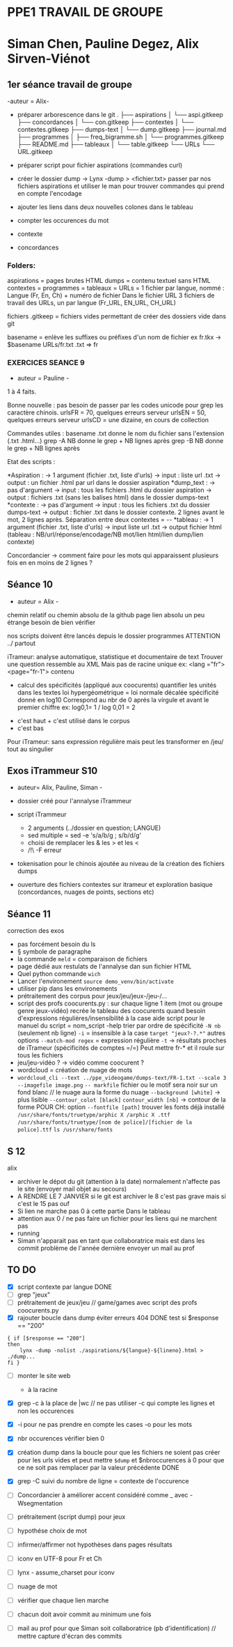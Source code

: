 # PPE1 TRAVAIL DE GROUPE
# Siman Chen, Pauline Degez, Alix Sirven-Viénot


## 1er séance travail de groupe
-auteur = Alix-

- préparer arborescence dans le git
.
├── aspirations
│   └── aspi.gitkeep
├── concordances
│   └── con.gitkeep
├── contextes
│   └── contextes.gitkeep
├── dumps-text
│   └── dump.gitkeep
├── journal.md
├── programmes
│   ├── freq_bigramme.sh
│   └── programmes.gitkeep
├── README.md
├── tableaux
│   └── table.gitkeep
└── URLs
    └── URL.gitkeep

- préparer script pour fichier aspirations (commandes curl)

- créer le dossier dump -> Lynx -dump <URL>  >  <fichier.txt>
passer par nos fichiers aspirations et utiliser le man pour trouver commandes qui prend en compte l'encodage

- ajouter les liens dans deux nouvelles colones dans le tableau

- compter les occurences du mot

- contexte

- concordances


### Folders:
aspirations = pages brutes HTML
dumps = contenu textuel sans HTML
contextes =
programmes =
tableaux =
URLs = 1 fichier par langue, nommé : Langue (Fr, En, Ch) + numéro de fichier
Dans le fichier URL 3 fichiers de travail des URLs, un par langue (Fr_URL, EN_URL, CH_URL)

fichiers .gitkeep = fichiers vides permettant de créer des dossiers vide dans git

basename = enlève les suffixes ou préfixes d'un nom de fichier
ex fr.tkx -> $basename URLs/fr.txt .txt => fr


 
### EXERCICES SEANCE 9
- auteur = Pauline -

1 à 4 faits.

Bonne nouvelle : pas besoin de passer par les codes unicode pour grep les caractère chinois.
urlsFR = 70, quelques erreurs serveur
urlsEN = 50, quelques erreurs serveur
urlsCD = une dizaine, en cours de collection

Commandes utiles :
basename .txt	donne le nom du fichier sans l'extension (.txt .html...)
grep -A NB	donne le grep + NB lignes après
grep -B NB	donne le grep + NB lignes après

Etat des scripts :

*Aspiration :
	-> 1 argument (fichier .txt, liste d'urls)
	-> input : liste url .txt
	-> output : un fichier .html par url dans le dossier aspiration
*dump_text : 
	-> pas d'argument
	-> input : tous les fichiers .html du dossier aspiration
	-> output : fichiers .txt (sans les balises html) dans le dossier dumps-text
*contexte :
	-> pas d'argument
	-> input : tous les fichiers .txt du dossier dumps-text
	-> output : fichier .txt dans le dossier contexte. 2 lignes avant le mot, 2 lignes après. Séparation entre deux contextes = --
*tableau :
	-> 1 argument (fichier .txt, liste d'urls)
	-> input liste url .txt
	-> output fichier html (tableau : NB/url/réponse/encodage/NB mot/lien html/lien dump/lien contexte)

Concordancier
-> comment faire pour les mots qui apparaissent plusieurs fois en en moins de 2 lignes ?


## Séance 10 
- auteur = Alix -

chemin relatif ou chemin absolu de la github page 
lien absolu un peu étrange besoin de bien vérifier 

nos scripts doivent être lancés depuis le dossier programmes 
ATTENTION ../ partout 

iTrameur: 
analyse automatique, statistique et documentaire de text 
Trouver une question 
ressemble au XML 
Mais pas de racine unique 
ex: <lang ="fr">
<page="fr-1">
<text> contenu </text>
- calcul des spécificités (appliqué aux coocurents)
quantifier les unités dans les textes 
loi hypergéométrique = loi normale décalée 
spécificité donné en log10 
Correspond au nbr de 0 aprés la virgule et avant le premier chiffre
ex: log0,1= 1 / log 0,01 = 2 
+ c'est haut + c'est utilisé dans le corpus 
+ c'est bas 

Pour iTrameur: 
sans expression régulière mais peut les transformer en /jeu/ tout au singulier 


## Exos iTrammeur S10 
- auteur= Alix, Pauline, Siman -

- dossier créé pour l'annalyse iTrammeur
- script iTrammeur 
	- 2 arguments (../dossier en question; LANGUE)
	- sed multiple = sed -e 's/a/b/g ; s/b/d/g'
	- choisi de remplacer les & les > et les <
	- /!\ -F erreur 
- tokenisation pour le chinois ajoutée au niveau de la création des fichiers dumps 
- ouverture des fichiers contextes sur itrameur et exploration basique (concordances, nuages de points, sections etc)

## Séance 11 

correction des exos
- pas forcément besoin du ls 
- § symbole de paragraphe 
- la commande `meld` = comparaison de fichiers 
- page dédié aux restulats de l'annalyse dan sun fichier HTML
- Quel python commande `wich`
- Lancer l'environement `source demo_venv/bin/activate`
- utiliser pip dans les environements 
- prétraitement des corpus pour jeux/jeu/jeux-/jeu-/...
- script des profs coocurents.py : 
	sur chaque ligne 1 item (mot ou groupe genre jeux-vidéo)
	recrée le tableau des coocurents 
	quand besoin d'expressions régulières/insensibilité à la case 
	aide script pour le manuel du script = nom_script -help 
	trier par ordre de spécificité 
	`-N nb` (seulement nb ligne)
	`-i` = insensible à la case 
	`target "jeux?-?.*"` autres options `--match-mod regex` = expression régulière 
	`-t` -> résultats proches de iTrameur (spécificités de comptes =/=)
	Peut mettre fr-* et il roule sur tous les fichiers 
- jeu/jeu-vidéo ? -> vidéo comme coocurent ? 
- wordcloud = création de nuage de mots  
- `wordcloud_cli --text ../ppe_videogame/dumps-text/FR-1.txt --scale 3 --imagefile image.png`
	`-- markfile` fichier ou le motif sera noir sur un fond blanc // le nuage aura la forme du nuage
	`--background [white]` -> plus lisible 
	`--contour_colot [black]` `contour_width [nb]` -> contour de la forme 
	POUR CH: 
	option `--fontfile [path]` trouver les fonts déjà installé 
	`/usr/share/fonts/truetype/arphic X /arphic X .ttf`
	`/usr/share/fonts/truetype/[nom de police]/[fichier de la police].ttf`
	`ls /usr/share/fonts`



## S 12 
alix 
- archiver le dépot du git (attention à la date)
	normalement n'affecte pas le site (envoyer mail objet au secours)
- A RENDRE LE 7 JANVIER 
si le git est archiver le 8 c'est pas grave mais si c'est le 15 pas ouf 
- Si lien ne marche pas 0 à cette partie 
Dans le tableau 
- attention aux 0 / ne pas faire un fichier pour les liens qui ne marchent pas 
-  running 
- Siman n'apparait pas en tant que collaboratrice mais est dans les commit 
problème de l'année dernière envoyer un mail au prof 






## TO DO
- [X] script contexte par langue DONE 
- [ ] grep "jeux" 
- [ ] prétraitement de jeux/jeu // game/games avec script des profs coocurents.py 
- [X] rajouter boucle dans dump éviter erreurs 404 DONE
test si $response == "200"
```
{ if [$response == "200"]
then 
	lynx -dump -nolist ./aspirations/${langue}-${lineno}.html > ./dump...
fi }
```
- [ ] monter le site web 
	- à la racine 
- [X] grep -c à la place de |wc // ne pas utiliser -c qui compte les lignes et non les occurences
- [X] -i pour ne pas prendre en compte les cases -o pour les mots 
- [X] nbr occurences vérifier bien 0 
- [X] création dump dans la boucle pour que les fichiers ne soient pas créer pour les urls vides 
et peut mettre `$dump` et $nbroccurences à 0 pour que ce ne soit pas remplacer par la valeur précédente DONE
- [X] grep -C suivi du nombre de ligne = contexte de l'occurence 
- [ ] Concordancier à améliorer 
accent considéré comme _ avec \-Wsegmentation
- [ ] prétraitement (script dump) pour jeux
- [ ] hypothése choix de mot 
- [ ] infirmer/affirmer not hypothèses dans pages résultats 
- [ ] iconv en UTF-8 pour Fr et Ch 
- [ ] lynx - assume_charset pour iconv 
- [ ] nuage de mot 

- [ ] vérifier que chaque lien marche 
- [ ] chacun doit avoir commit au minimum une fois 
- [ ] mail au prof pour que Siman soit collaboratrice (pb d'identification) // mettre capture d'écran des commits 

